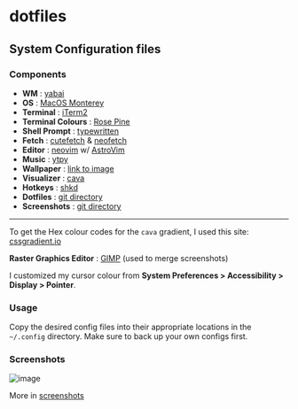 # dotfiles

## System Configuration files

### Components

-	**WM** : [yabai](https://github.com/koekeishiya/yabai)
-	**OS** : [MacOS Monterey](https://www.apple.com/macos/monterey/)
-	**Terminal** : [iTerm2](https://iterm2.com/)
-	**Terminal Colours** : [Rose Pine](https://rosepinetheme.com/)
-	**Shell Prompt** : [typewritten](https://typewritten.dev/#/)
-	**Fetch** : [cutefetch](https://github.com/cybardev/cutefetch) & [neofetch](https://github.com/dylanaraps/neofetch)
-	**Editor** : [neovim](https://github.com/neovim/neovim) w/ [AstroVim](https://github.com/kabinspace/AstroVim)
-	**Music** : [ytpy](https://github.com/cybardev/ytpy)
-	**Wallpaper** : [link to image](https://wall.alphacoders.com/big.php?i=998790)
-	**Visualizer** : [cava](https://github.com/karlstav/cava)
-	**Hotkeys** : [shkd](https://github.com/koekeishiya/skhd)
-	**Dotfiles** : [git directory](https://github.com/cybardev/dotfiles/tree/main/config)
-	**Screenshots** : [git directory](https://github.com/cybardev/dotfiles/tree/main/screenshots)

---

To get the Hex colour codes for the `cava` gradient, I used this site: [cssgradient.io](https://cssgradient.io/)

**Raster Graphics Editor** : [GIMP](https://www.gimp.org/) (used to merge screenshots)

I customized my cursor colour from **System Preferences > Accessibility > Display > Pointer**.

### Usage

Copy the desired config files into their appropriate locations in the `~/.config` directory. Make sure to back up your own configs first.

### Screenshots

![image](https://user-images.githubusercontent.com/50134239/160272943-802d91de-2cbf-4539-919f-4b52e2a36f65.png)

More in [screenshots](https://github.com/cybardev/dotfiles/tree/main/screenshots)
